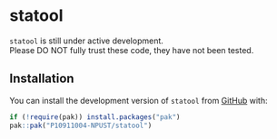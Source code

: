 
# statool

<!-- badges: start -->
<!-- badges: end -->

`statool` is still under active development.  
Please DO NOT fully trust these code, they have not been tested.

## Installation

You can install the development version of `statool` from [GitHub](https://github.com/) with:

``` r
if (!require(pak)) install.packages("pak")
pak::pak("P10911004-NPUST/statool")
```



